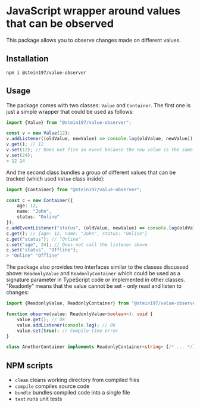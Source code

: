 # JavaScript wrapper around values that can be observed
This package allows you to observe changes made on different values.

## Installation
```
npm i @stein197/value-observer
```

## Usage
The package comes with two classes: `Value` and `Container`. The first one is just a simple wrapper that could be used as follows:
```ts
import {Value} from "@stein197/value-observer";

const v = new Value(12);
v.addListener((oldValue, newValue) => console.log(oldValue, newValue)); // Adding an event listener. The callback takes two arguments - old value before chaging and the new one (current)
v.get(); // 12
v.set(12); // Does not fire an event because the new value is the same as the old one
v.set(24);
> 12 24
```

And the second class bundles a group of different values that can be tracked (which used `Value` class inside):
```ts
import {Container} from "@stein197/value-observer";

const c = new Container({
	age: 12,
	name: "John",
	status: "Online"
});
c.addEventListener("status", (oldValue, newValue) => console.log(oldValue, newValue)); // Tracking the change of "status" field. The usage is the same as the addListener above
c.get(); // {age: 12, name: "John", status: "Online"}
c.get("status"); // "Online"
c.set("age", 24); // Does not call the listener above
c.set("status", "Offline");
> "Online" "Offline"
```

The package also provides two interfaces similar to the classes discussed above: `ReadonlyValue` and `ReadonlyContainer` which could be used as a signature parameter in TypeScript code or implemented in other classes. "Readonly" means that the value cannot be set - only read and listen to changes:
```ts
import {ReadonlyValue, ReadonlyContainer} from "@stein197/value-observer";

function observe(value: ReadonlyValue<boolean>): void {
	value.get(); // Ok
	value.addListener(console.log); // Ok
	value.set(true); // Compile-time error
}

class AnotherContainer implements ReadonlyContainer<string> {/* ... */}

```

## NPM scripts
- `clean` cleans working directory from compiled files
- `compile` compiles source code
- `bundle` bundles compiled code into a single file
- `test` runs unit tests